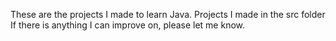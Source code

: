These are the projects I made to learn Java.
Projects I made in the src folder
If there is anything I can improve on, please let me know.
